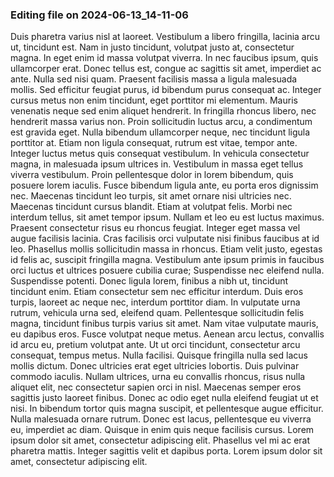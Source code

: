 

### Editing file on 2024-06-13_14-11-06

Duis pharetra varius nisl at laoreet. Vestibulum a libero fringilla, lacinia arcu ut, tincidunt est. Nam in justo tincidunt, volutpat justo at, consectetur magna. In eget enim id massa volutpat viverra. In nec faucibus ipsum, quis ullamcorper erat. Donec tellus est, congue ac sagittis sit amet, imperdiet ac ante. Nulla sed nisi quam. Praesent facilisis massa a ligula malesuada mollis.
Sed efficitur feugiat purus, id bibendum purus consequat ac. Integer cursus metus non enim tincidunt, eget porttitor mi elementum. Mauris venenatis neque sed enim aliquet hendrerit. In fringilla rhoncus libero, nec hendrerit massa varius non. Proin sollicitudin luctus arcu, a condimentum est gravida eget. Nulla bibendum ullamcorper neque, nec tincidunt ligula porttitor at. Etiam non ligula consequat, rutrum est vitae, tempor ante. Integer luctus metus quis consequat vestibulum. In vehicula consectetur magna, in malesuada ipsum ultrices in. Vestibulum in massa eget tellus viverra vestibulum.
Proin pellentesque dolor in lorem bibendum, quis posuere lorem iaculis. Fusce bibendum ligula ante, eu porta eros dignissim nec. Maecenas tincidunt leo turpis, sit amet ornare nisi ultricies nec. Maecenas tincidunt cursus blandit. Etiam at volutpat felis. Morbi nec interdum tellus, sit amet tempor ipsum. Nullam et leo eu est luctus maximus. Praesent consectetur risus eu rhoncus feugiat. Integer eget massa vel augue facilisis lacinia. Cras facilisis orci vulputate nisi finibus faucibus at id leo.
Phasellus mollis sollicitudin massa in rhoncus. Etiam velit justo, egestas id felis ac, suscipit fringilla magna. Vestibulum ante ipsum primis in faucibus orci luctus et ultrices posuere cubilia curae; Suspendisse nec eleifend nulla. Suspendisse potenti. Donec ligula lorem, finibus a nibh ut, tincidunt tincidunt enim. Etiam consectetur sem nec efficitur interdum. Duis eros turpis, laoreet ac neque nec, interdum porttitor diam. In vulputate urna rutrum, vehicula urna sed, eleifend quam. Pellentesque sollicitudin felis magna, tincidunt finibus turpis varius sit amet. Nam vitae vulputate mauris, eu dapibus eros. Fusce volutpat neque metus. Aenean arcu lectus, convallis id arcu eu, pretium volutpat ante. Ut ut orci tincidunt, consectetur arcu consequat, tempus metus. Nulla facilisi. Quisque fringilla nulla sed lacus mollis dictum.
Donec ultricies erat eget ultricies lobortis. Duis pulvinar commodo iaculis. Nullam ultrices, urna eu convallis rhoncus, risus nulla aliquet elit, nec consectetur sapien orci in nisl. Maecenas semper eros sagittis justo laoreet finibus. Donec ac odio eget nulla eleifend feugiat ut et nisi. In bibendum tortor quis magna suscipit, et pellentesque augue efficitur. Nulla malesuada ornare rutrum. Donec est lacus, pellentesque eu viverra eu, imperdiet ac diam. Quisque in enim quis neque facilisis cursus. Lorem ipsum dolor sit amet, consectetur adipiscing elit. Phasellus vel mi ac erat pharetra mattis. Integer sagittis velit et dapibus porta. Lorem ipsum dolor sit amet, consectetur adipiscing elit.


